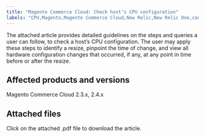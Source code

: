 ```yaml
---
title: "Magento Commerce Cloud: Check host’s CPU configuration"
labels: "CPU,Magento,Magento Commerce Cloud,New Relic,New Relic One,configuration,data,how to,queries"
---
```


The attached article provides detailed guidelines on the steps and queries a user can follow, to check a host’s CPU configuration. The user may apply these steps to identify a resize, pinpoint the time of change, and view all hardware configuration changes that occurred, if any, at any point in time before or after the resize.

## Affected products and versions

Magento Commerce Cloud 2.3.x, 2.4.x

## Attached files

Click on the attached .pdf file to download the article.